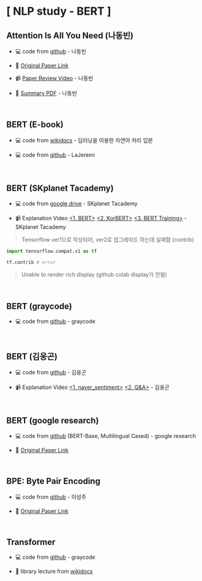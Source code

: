 # [ NLP study - BERT ]

## Attention Is All You Need (나동빈)

* 💻 code from [github](https://github.com/ndb796/Deep-Learning-Paper-Review-and-Practice/blob/master/code_practices/Attention_is_All_You_Need_Tutorial_(German_English).ipynb) - 나동빈

* 📄 [Original Paper Link](https://arxiv.org/abs/1706.03762)

* 📹 [Paper Review Video](https://www.youtube.com/watch?v=AA621UofTUA&ab_channel=%EB%8F%99%EB%B9%88%EB%82%98) - 나동빈

* 📝 [Summary PDF](https://github.com/ndb796/Deep-Learning-Paper-Review-and-Practice/blob/master/lecture_notes/Transformer.pdf) - 나동빈

<br>

## BERT (E-book)

* 💻 code from [wikidocs](https://wikidocs.net/109251) - 딥러닝을 이용한 자연어 처리 입문

* 💻 code from [github](https://github.com/LaJeremi/Tensorflow-nlp-tutorial-Practice-/blob/0c862ebe1966546b0b5b95aed26a36af0bb560d6/18.%20Fine-tuning%20BERT%20(Cls%2C%20NER%2C%20NLI)/%2018_03_google_bert_nsmc_tpu.ipynb) - LaJeremi

<br>

## BERT (SKplanet Tacademy)

* 💻 code from [google drive](https://drive.google.com/drive/folders/1QQphR2tmk5g6BheZKZ5q8WhX5yixV8xZ) - SKplanet Tacademy

* 📹 Explanation Video [<1. BERT>](https://www.youtube.com/watch?v=riGc8z3YIgQ&t=2s&ab_channel=SKplanetTacademy) 
[<2. KorBERT>](https://www.youtube.com/watch?v=PzvKDpQgNzc&ab_channel=SKplanetTacademy) 
[<3. BERT Training>](https://www.youtube.com/watch?v=S42vDzJExIA&t=368s&ab_channel=SKplanetTacademy) - SKplanet Tacademy

> Tensorflow ver1으로 작성되어, ver2로 업그레이드 하는데 실패함 (contrib)

```python
import tensorflow.compat.v1 as tf

tf.contrib # error
```

> Unable to render rich display (github colab display가 안됨)
> 
<br>

## BERT (graycode)

* 💻 code from [github](https://github.com/graykode/nlp-tutorial) - graycode

<br>

## BERT (김웅곤)

* 💻 code from [github](https://github.com/kimwoonggon/publicservant_AI) - 김웅곤

* 📹 Explanation Video [<1. naver_sentiment>](https://www.youtube.com/watch?v=OOfCI8R0jr8&ab_channel=%EA%B9%80%EC%9B%85%EA%B3%A4) 
[<2. Q&A>](https://www.youtube.com/watch?v=LuApA264Wbs&ab_channel=%EA%B9%80%EC%9B%85%EA%B3%A4) - 김웅곤

<br>

## BERT (google research)

* 💻 code from [github](https://github.com/google-research/bert) (BERT-Base, Multilingual Cased) - google research

* 📄 [Original Paper Link](https://arxiv.org/abs/1810.04805)

<br>

## BPE: Byte Pair Encoding

* 💻 code from [github](https://github.com/BurningFalls/nlp-study/blob/main/Byte%20Pair%20Encoding/BPE.ipynb) - 이성주

* 📄 [Original Paper Link](https://arxiv.org/abs/1508.07909)

<br>

## Transformer

* 💻 code from [github](https://github.com/graykode/nlp-tutorial) - graycode

* 📝 library lecture from [wikidocs](https://wikidocs.net/book/8056)
